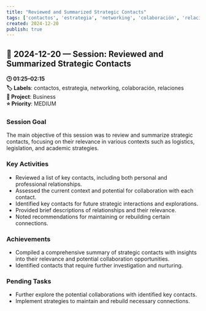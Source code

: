 ```yaml
---
title: "Reviewed and Summarized Strategic Contacts"
tags: ['contactos', 'estrategia', 'networking', 'colaboración', 'relaciones']
created: 2024-12-20
publish: true
---
```


## 📅 2024-12-20 — Session: Reviewed and Summarized Strategic Contacts

**🕒 01:25–02:15**  
**🏷️ Labels**: contactos, estrategia, networking, colaboración, relaciones  
**📂 Project**: Business  
**⭐ Priority**: MEDIUM  


### Session Goal
The main objective of this session was to review and summarize strategic contacts, focusing on their relevance in various contexts such as logistics, legislation, and academic strategies.

### Key Activities
- Reviewed a list of key contacts, including both personal and professional relationships.
- Assessed the current context and potential for collaboration with each contact.
- Identified key contacts for future strategic interactions and explorations.
- Provided brief descriptions of relationships and their relevance.
- Noted recommendations for maintaining or rebuilding certain connections.

### Achievements
- Compiled a comprehensive summary of strategic contacts with insights into their relevance and potential collaboration opportunities.
- Identified contacts that require further investigation and nurturing.

### Pending Tasks
- Further explore the potential collaborations with identified key contacts.
- Implement strategies to maintain and rebuild necessary connections.
